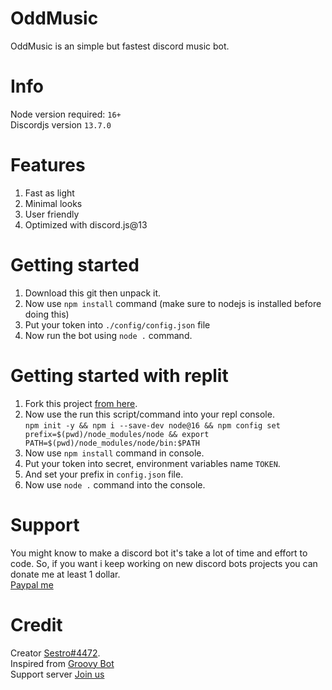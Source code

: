 # OddMusic
OddMusic is an simple but fastest discord music bot.
# Info
Node version required: `16+`<br/>
Discordjs version `13.7.0`
# Features
1. Fast as light
2. Minimal looks
3. User friendly
4. Optimized with discord.js@13
# Getting started
1. Download this git then unpack it.
2. Now use `npm install` command (make sure to nodejs is installed before doing this)
3. Put your token into `./config/config.json` file
4. Now run the bot using `node .` command.
# Getting started with replit
1. Fork this project [from here](https://replit.com/@SayemMiaji/OddMusic).
2. Now use the run this script/command into your repl console.<br/>```npm init -y && npm i --save-dev node@16 && npm config set prefix=$(pwd)/node_modules/node && export PATH=$(pwd)/node_modules/node/bin:$PATH```
3. Now use `npm install` command in console.
4. Put your token into secret, environment variables name `TOKEN`.
5. And set your prefix in `config.json` file.
6. Now use `node .` command into the console.
# Support
You might know to make a discord bot it's take a lot of time and effort to code. So, if you want i keep working on new discord bots projects you can donate me at least 1 dollar.<br/>
[Paypal me](https://paypal.me/sestro69)
# Credit
Creator [Sestro#4472](https://oddcoder.xyz/).<br/>
Inspired from [Groovy Bot](https://groovy.bot/)<br/>
Support server [Join us](https://discord.gg/7KtdeePrHV)<br/>
